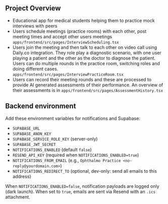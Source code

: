 ## Project Overview

- Educational app for medical students helping them to practice mock interviews with peers
- Users schedule meetings (practice rooms) with each other, post meeting times and accept other users meetings `apps/frontend/src/pages/InterviewScheduling.tsx`
- Users join the meeting and then talk to each other on video call using Daily.co integration. They role play a diagnostic scenario, with one user playing a patient and the other as the doctor to diagnose the patient. Users can do multiple rounds in the practice room, switching roles and doing different cases. `apps/frontend/src/pages/InterviewPracticeRoom.tsx`
- Users can record their meeting rounds and these are processed to provide AI generated assessments of their performance. An overview of their assessments is in `apps/frontend/src/pages/AssessmentHistory.tsx`

## Backend environment

Add these environment variables for notifications and Supabase:

- `SUPABASE_URL`
- `SUPABASE_ANON_KEY`
- `SUPABASE_SERVICE_ROLE_KEY` (server-only)
- `SUPABASE_JWT_SECRET`
- `NOTIFICATIONS_ENABLED` (default `false`)
- `RESEND_API_KEY` (required when `NOTIFICATIONS_ENABLED=true`)
- `NOTIFICATIONS_FROM_EMAIL` (e.g., `Ophthalmo Practice <no-reply@yourdomain.com>`)
- `NOTIFICATIONS_REDIRECT_TO` (optional, dev-only: send all emails to this address)

When `NOTIFICATIONS_ENABLED=false`, notification payloads are logged only (dark launch). When set to `true`, emails are sent via Resend with an `.ics` attachment.